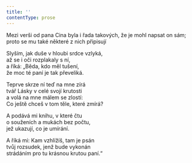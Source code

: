 ```yaml
---
title: ''
contentType: prose
---
```


Mezi verši od pana Cina byla i řada takových, že je mohl napsat on sám; proto se mu také některé z nich připisují

Slyším, jak duše v hloubi srdce vzlyká,  
až se i oči rozplakaly s ní,  
a říká: „Běda, kdo měl tušení,  
že moc té paní je tak převeliká.

Teprve skrze ní teď na mne zírá  
tvář Lásky v celé svojí krutosti  
a volá na mne málem se zlostí:  
Co ještě chceš v tom těle, které zmírá?

A podává mi knihu, v které čtu  
o souženích a mukách bez počtu,  
jež ukazují, co je umírání.

A říká mi: Kam vzhlížíš, tam je psán  
tvůj rozsudek, jenž bude vykonán  
strádáním pro tu krásnou krutou paní.“
